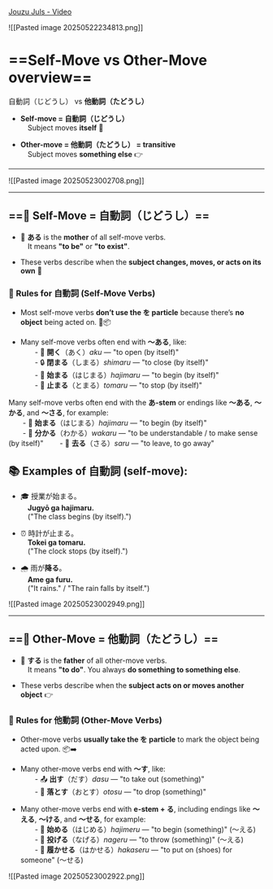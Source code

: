 

[Jouzu Juls - Video](https://www.youtube.com/watch?v=isnR2kGolgk)

![[Pasted image 20250522234813.png]]
# ==**Self-Move vs Other-Move overview**==

自動詞（じどうし） vs **他動詞（たどうし）**

- **Self-move = 自動詞（じどうし）**  
     Subject moves **itself** 🔄
    
- **Other-move = 他動詞（たどうし） = transitive**  
     Subject moves **something else** 👉
    

---


![[Pasted image 20250523002708.png]]


---

## ==**🌱 Self-Move = 自動詞（じどうし）**==

- 👩 **ある** is the  **mother** of all self-move verbs.  
     It means **"to be"** or **"to exist"**.
    
- These verbs describe when the **subject changes, moves, or acts on its own** 🔄
    

### **📏 Rules for 自動詞 (Self-Move Verbs)**

- Most self-move verbs **don’t use the を particle** because there’s **no object** being acted on. 🚫📦
    
- Many self-move verbs often end with **～ある**, like:  
      - 🚪 **開く**（あく）_aku_ — "to open (by itself)"  
      - 🔒 **閉まる**（しまる）_shimaru_ — "to close (by itself)"  
      - 🏁 **始まる**（はじまる）_hajimaru_ — "to begin (by itself)"  
      - 🛑 **止まる**（とまる）_tomaru_ — "to stop (by itself)"
    
Many self-move verbs often end with the **あ-stem** or endings like **～ある**, **～かる**, and **～さる**, for example:  
  - 🏁 **始まる**（はじまる）_hajimaru_ — "to begin (by itself)"  
  - 🤔 **分かる**（わかる）_wakaru_ — "to be understandable / to make sense (by itself)" 
  - 🍂 **去る**（さる）_saru_ — "to leave, to go away" 

## **📚 Examples of 自動詞 (self-move):**

- 🎓 授業が始まる。  
     **Jugyō ga hajimaru.**   
     ("The class begins (by itself).")
    
- ⏰ 時計が止まる。  
     **Tokei ga tomaru.**  
     ("The clock stops (by itself).")
    
- 🌧️ 雨が**降る**。  
     **Ame ga furu.**  
     ("It rains." / "The rain falls by itself.")
    

![[Pasted image 20250523002949.png]]




---

## ==**🚀 Other-Move = 他動詞（たどうし）**==

- 👨 **する** is the **father** of all other-move verbs.  
     It means **"to do"**. You always **do something to something else**.
    
- These verbs describe when the **subject acts on or moves another object** 👉
    

### **📏 Rules for 他動詞 (Other-Move Verbs)**

- Other-move verbs **usually take the を particle** to mark the object being acted upon. 📦➡️
    
- Many other-move verbs end with **～す**, like:  
      - 📤 **出す**（だす）_dasu_ — "to take out (something)"  
      - 🔻 **落とす**（おとす）_otosu_ — "to drop (something)"
    
- Many other-move verbs end with **e-stem + る**, including endings like **～える**, **～ける**, and **～せる**, for example:  
      - 🏃 **始める**（はじめる）_hajimeru_ — "to begin (something)" (～える)  
      - 🎯 **投げる**（なげる）_nageru_ — "to throw (something)" (～える)  
      - 👟 **履かせる**（はかせる）_hakaseru_ — "to put on (shoes) for someone" (～せる)


![[Pasted image 20250523002922.png]]